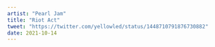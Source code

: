 ```yaml
---
artist: "Pearl Jam"
title: "Riot Act"
tweet: "https://twitter.com/yellowled/status/1448710791876730882"
date: 2021-10-14
---
```


